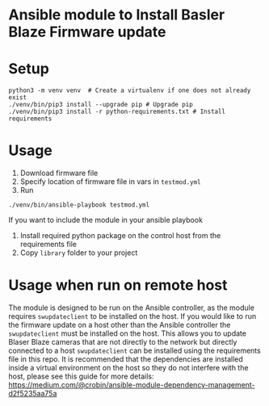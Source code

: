# Ansible module to Install Basler Blaze Firmware update

# Setup

```
python3 -m venv venv  # Create a virtualenv if one does not already exist
./venv/bin/pip3 install --upgrade pip # Upgrade pip
./venv/bin/pip3 install -r python-requirements.txt # Install requirements
```

# Usage

1. Download firmware file
2. Specify location of firmware file in vars in `testmod.yml`
3. Run
```
./venv/bin/ansible-playbook testmod.yml
```

If you want to include the module in your ansible playbook
1. Install required python package on the control host from the requirements file
2. Copy `library` folder to your project


# Usage when run on remote host

The module is designed to be run on the Ansible controller, as the module requires `swupdateclient` to be installed on the host.
If you would like to run the firmware update on a host other than the Ansible controller the `swupdateclient` must be installed on the host.
This allows you to update Blaser Blaze cameras that are not directly to the network but directly connected to a host
`swupdateclient` can be installed using the requirements file in this repo.
It is recommended that the dependencies are installed inside a virtual environment on the host so they do not interfere with the host, please see this guide for more details: https://medium.com/@crobin/ansible-module-dependency-management-d2f5235aa75a
